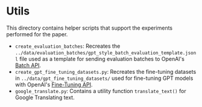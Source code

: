 # Utils

This directory contains helper scripts that support the experiments performed for the paper.

- `create_evaluation_batches`: Recreates the `../data/evaluation_batches/gpt_style_batch_evaluation_template.jsonl` file used as a template for sending evaluation batches to OpenAI's [Batch API](https://platform.openai.com/docs/guides/batch).
- `create_gpt_fine_tuning_datasets.py`: Recreates the fine-tuning datasets in `../data/gpt_fine_tuning_datasets/` used for fine-tuning GPT models with OpenAI's [Fine-Tuning API](https://platform.openai.com/docs/guides/fine-tuning).
- `google_translate.py`: Contains a utility function `translate_text()` for Google Translating text.

